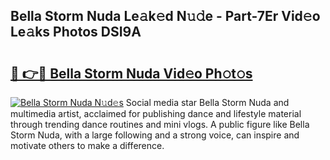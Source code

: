 ## Bella Storm Nuda Le𝚊k𝚎d N𝚞𝚍e - Part-7Er Vid𝚎o Le𝚊ks Photos DSI9A

# <h2><a href="http://fbdbf7l.evod.top/?m=Bella+Storm+Nuda">🔗 👉🔴 Bella Storm Nuda Vid𝚎o Ph𝚘t𝚘s</a></h2>

[![Bella Storm Nuda N𝚞d𝚎s](https://i.imgur.com/8V9OHl7.gif)](http://fbdbf7l.evod.top/?m=Bella+Storm+Nuda)
Social media star Bella Storm Nuda and multimedia artist, acclaimed for publishing dance and lifestyle material through trending dance routines and mini vlogs. A public figure like Bella Storm Nuda, with a large following and a strong voice, can inspire and motivate others to make a difference. 
